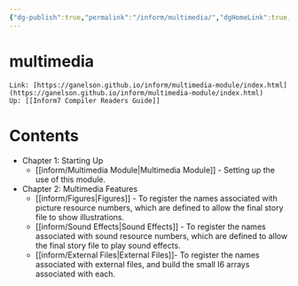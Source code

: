 ```yaml
---
{"dg-publish":true,"permalink":"/inform/multimedia/","dgHomeLink":true,"dgPassFrontmatter":false}
---
```


# multimedia
```ad-info
Link: [https://ganelson.github.io/inform/multimedia-module/index.html](https://ganelson.github.io/inform/multimedia-module/index.html)
Up: [[Inform7 Compiler Readers Guide]]
```



# Contents
- Chapter 1: Starting Up
	- [[inform/Multimedia Module|Multimedia Module]] - Setting up the use of this module.
-   Chapter 2: Multimedia Features
    - [[inform/Figures|Figures]] - To register the names associated with picture resource numbers, which are defined to allow the final story file to show illustrations.
    - [[inform/Sound Effects|Sound Effects]] - To register the names associated with sound resource numbers, which are defined to allow the final story file to play sound effects.
    - [[inform/External Files|External Files]]- To register the names associated with external files, and build the small I6 arrays associated with each.